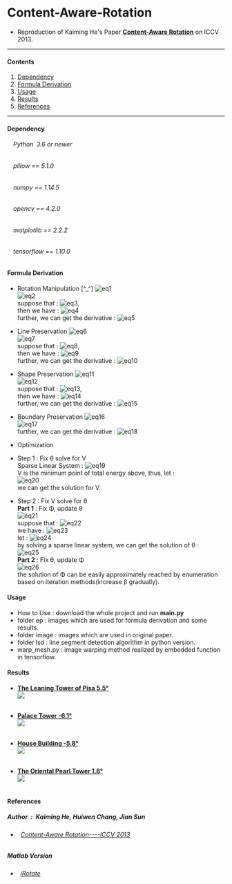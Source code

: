 # Content-Aware-Rotation
* Reproduction of Kaiming He's Paper [**Content-Aware Rotation**](http://kaiminghe.com/publications/iccv13car.pdf) on ICCV 2013.<br>
---
#### Contents

1. [Dependency](#Dependency)
1. [Formula Derivation](#formula-derivation)
1. [Usage](#Usage)
1. [Results](#Results)
1. [References](#References)
---

#### Dependency
###### &emsp;Python&ensp;3.6 or newer<br>
###### &emsp;pillow == 5.1.0<br>
###### &emsp;numpy == 1.14.5<br>
###### &emsp;opencv == 4.2.0<br>
###### &emsp;matplotlib == 2.2.2<br>
###### &emsp;tensorflow == 1.10.0<br>

#### Formula Derivation
* Rotation Manipulation [^_^] ![eq1](https://github.com/ForeverPs/content-aware-rotation/blob/master/eq/eq1.jpg)<br>
![eq2](https://github.com/ForeverPs/content-aware-rotation/blob/master/eq/eq2.jpg)<br>
suppose that : ![eq3](https://github.com/ForeverPs/content-aware-rotation/blob/master/eq/eq3.jpg),<br>
then we have : ![eq4](https://github.com/ForeverPs/content-aware-rotation/blob/master/eq/eq4.jpg)<br>
further, we can get the derivative : ![eq5](https://github.com/ForeverPs/content-aware-rotation/blob/master/eq/eq5.jpg)<br>

* Line Preservation ![eq6](https://github.com/ForeverPs/content-aware-rotation/blob/master/eq/eq6.jpg)<br>
![eq7](https://github.com/ForeverPs/content-aware-rotation/blob/master/eq/eq7.jpg)<br>
suppose that : ![eq8](https://github.com/ForeverPs/content-aware-rotation/blob/master/eq/eq8.jpg),<br>
then we have : ![eq9](https://github.com/ForeverPs/content-aware-rotation/blob/master/eq/eq9.jpg)<br>
further, we can get the derivative : ![eq10](https://github.com/ForeverPs/content-aware-rotation/blob/master/eq/eq10.jpg)<br>

* Shape Preservation ![eq11](https://github.com/ForeverPs/content-aware-rotation/blob/master/eq/eq11.jpg)<br>
![eq12](https://github.com/ForeverPs/content-aware-rotation/blob/master/eq/eq12.jpg)<br>
suppose that : ![eq13](https://github.com/ForeverPs/content-aware-rotation/blob/master/eq/eq13.jpg),<br>
then we have : ![eq14](https://github.com/ForeverPs/content-aware-rotation/blob/master/eq/eq14.jpg)<br>
further, we can get the derivative : ![eq15](https://github.com/ForeverPs/content-aware-rotation/blob/master/eq/eq15.jpg)<br>

* Boundary Preservation ![eq16](https://github.com/ForeverPs/content-aware-rotation/blob/master/eq/eq16.jpg)<br>
![eq17](https://github.com/ForeverPs/content-aware-rotation/blob/master/eq/eq17.jpg)<br>
further, we can get the derivative : ![eq18](https://github.com/ForeverPs/content-aware-rotation/blob/master/eq/eq18.jpg)<br>

* Optimization
* Step 1 : Fix θ solve for V <br>
Sparse Linear System : ![eq19](https://github.com/ForeverPs/content-aware-rotation/blob/master/eq/eq19.jpg)<br>
V is the minimum point of total energy above, thus, let : <br>
![eq20](https://github.com/ForeverPs/content-aware-rotation/blob/master/eq/eq20.jpg)<br>
we can get the solution for V. <br>
* Step 2 : Fix V solve for θ <br>
**Part 1** : Fix Φ, update θ<br>
![eq21](https://github.com/ForeverPs/content-aware-rotation/blob/master/eq/eq21.jpg)<br>
suppose that : ![eq22](https://github.com/ForeverPs/content-aware-rotation/blob/master/eq/eq22.jpg)<br>
we have : ![eq23](https://github.com/ForeverPs/content-aware-rotation/blob/master/eq/eq23.jpg)<br>
let : ![eq24](https://github.com/ForeverPs/content-aware-rotation/blob/master/eq/eq24.jpg)<br>
by solving a sparse linear system, we can get the solution of θ : <br>
![eq25](https://github.com/ForeverPs/content-aware-rotation/blob/master/eq/eq25.jpg)<br>
**Part 2** : Fix θ, update Φ<br>
![eq26](https://github.com/ForeverPs/content-aware-rotation/blob/master/eq/eq26.jpg)<br>
the solution of Φ can be easily approximately reached by enumeration based on iteration methods(increase β gradually).<br>

#### Usage
* How to Use : download the whole project and run **main.py**
* folder ep : images which are used for formula derivation and some results.
* folder image : images which are used in original paper.
* folder lsd : line segment detection algorithm in python version.
* warp_mesh.py : image warping method realized by embedded function in tensorflow.

#### Results
* [**The Leaning Tower of Pisa  5.5°**](https://github.com/ForeverPs/content-aware-rotation/blob/master/image/image7.jpg)<br>
<img src= https://github.com/ForeverPs/content-aware-rotation/blob/master/eq/pisa_tower.jpg /><br><br>

* [**Palace Tower  -6.1°**](https://github.com/ForeverPs/content-aware-rotation/blob/master/image/image2.png)<br>
<img src= https://github.com/ForeverPs/content-aware-rotation/blob/master/eq/palace_tower.jpg /><br><br>

* [**House Building  -5.8°**](https://github.com/ForeverPs/content-aware-rotation/blob/master/image/image1.png)<br>
<img src= https://github.com/ForeverPs/content-aware-rotation/blob/master/eq/house.jpg /><br><br>

* [**The Oriental Pearl Tower  1.8°**](https://github.com/ForeverPs/content-aware-rotation/blob/master/image/image8.jpg)<br>
<img src= https://github.com/ForeverPs/content-aware-rotation/blob/master/eq/shanghai.jpg /><br><br>


#### References
##### Author&ensp;:&ensp;Kaiming He, Huiwen Chang, Jian Sun<br>
* ###### &ensp;[Content-Aware Rotation----ICCV 2013](http://kaiminghe.com/publications/iccv13car.pdf)<br>
##### Matlab Version<br>
* ###### &ensp;[iRotate](https://github.com/yuchien302/iRotate)<br>
